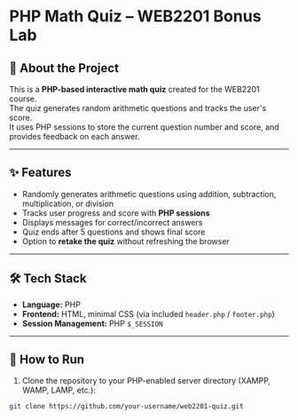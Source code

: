 # PHP Math Quiz – WEB2201 Bonus Lab

## 📖 About the Project
This is a **PHP-based interactive math quiz** created for the WEB2201 course.  
The quiz generates random arithmetic questions and tracks the user's score.  
It uses PHP sessions to store the current question number and score, and provides feedback on each answer.

---

## ✨ Features
- Randomly generates arithmetic questions using addition, subtraction, multiplication, or division  
- Tracks user progress and score with **PHP sessions**  
- Displays messages for correct/incorrect answers  
- Quiz ends after 5 questions and shows final score  
- Option to **retake the quiz** without refreshing the browser  

---

## 🛠️ Tech Stack
- **Language:** PHP  
- **Frontend:** HTML, minimal CSS (via included `header.php` / `footer.php`)  
- **Session Management:** PHP `$_SESSION`  

---

## 🚀 How to Run
1. Clone the repository to your PHP-enabled server directory (XAMPP, WAMP, LAMP, etc.):  
```bash
git clone https://github.com/your-username/web2201-quiz.git
